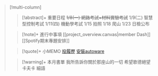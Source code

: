 > [!multi-column]
>
>> [!abstract]+ 重要日程
>> ~~1/8(一) 網路考試+材料實驗考試~~
>> 1/9(二) 智慧型控制考試
>> 1/11(四) 機動學考試
>> 1/15 拍照
>> 1/18 爬山
>> 1/23 日檢公布
>> 
>
>> [!note]+ 進行中事項
>>[[project_overview.canvas|member Dash]]
>>[[Spotify期末專題安排]]
>
>> [!quote]+ 小MEMO
>>[投履歷](https://careers.adobe.com/us/en/apply?jobSeqNo=ADOBUSR141239EXTERNALENUS&step=1)
>>[安裝autoware](https://hackmd.io/@nKngvyhpQdGagg1V6GKLwA/Hyrkv5bzB/https%3A%2F%2Fhackmd.io%2F%40k4584932%2FS1W6p0k6S)
>
>> [!warning]+ 本月書單
>>我所告訴你關於那座山的一切
>>希望歌德絕望卡夫卡
>>細語
